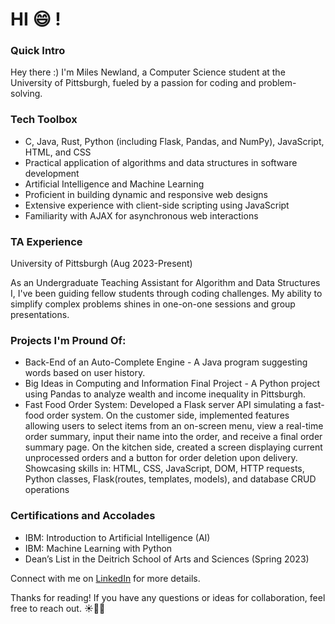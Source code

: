 # HI :smile: !

### Quick Intro
Hey there :) I'm Miles Newland, a Computer Science student at the University of Pittsburgh, fueled by a passion for coding and problem-solving.

### Tech Toolbox
* C, Java, Rust, Python (including Flask, Pandas, and NumPy), JavaScript, HTML, and CSS
* Practical application of algorithms and data structures in software development
* Artificial Intelligence and Machine Learning
* Proficient in building dynamic and responsive web designs
* Extensive experience with client-side scripting using JavaScript
* Familiarity with AJAX for asynchronous web interactions


### TA Experience
University of Pittsburgh (Aug 2023-Present)

As an Undergraduate Teaching Assistant for Algorithm and Data Structures I, I've been guiding fellow students through coding challenges. My ability to simplify complex problems shines in one-on-one sessions and group presentations.

### Projects I'm Pround Of:

* Back-End of an Auto-Complete Engine - A Java program suggesting words based on user history.
* Big Ideas in Computing and Information Final Project - A Python project using Pandas to analyze wealth and income inequality in Pittsburgh.
* Fast Food Order System: Developed a Flask server API simulating a fast-food order system. On the customer side, implemented features allowing users to select items from an on-screen menu, view a real-time order summary, input their name into the order, and receive a final order summary page. On the kitchen side, created a screen displaying current unprocessed orders and a button for order deletion upon delivery. Showcasing skills in: HTML, CSS, JavaScript, DOM, HTTP requests, Python classes, Flask(routes, templates, models), and
database CRUD operations

### Certifications and Accolades

* IBM: Introduction to Artificial Intelligence (AI)
* IBM: Machine Learning with Python
* Dean’s List in the Deitrich School of Arts and Sciences (Spring 2023)

Connect with me on [LinkedIn](https://www.linkedin.com/in/miles-newland-34518a262/) for more details.

Thanks for reading! If you have any questions or ideas for collaboration, feel free to reach out. ☀️👨‍💻
